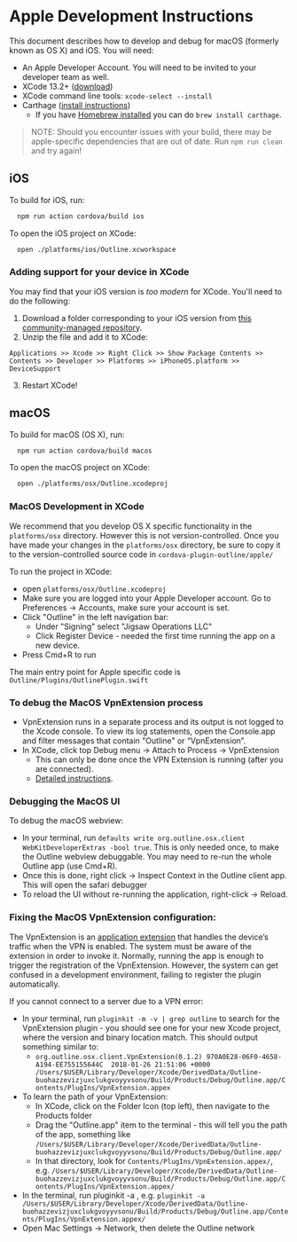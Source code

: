 # Apple Development Instructions

This document describes how to develop and debug for macOS (formerly known as OS X) and iOS. You will need:

- An Apple Developer Account. You will need to be invited to your developer team as well.
- XCode 13.2+ ([download](https://developer.apple.com/xcode/))
- XCode command line tools: `xcode-select --install`
- Carthage ([install instructions](https://github.com/Carthage/Carthage/blob/master/README.md#installing-carthage))
  - If you have [Homebrew installed](https://docs.brew.sh/Installation) you can do `brew install carthage`.

> NOTE: Should you encounter issues with your build, there may be apple-specific dependencies that are out of date. Run `npm run clean` and try again!

## iOS

To build for iOS, run:

```sh
  npm run action cordova/build ios
```

To open the iOS project on XCode:

```sh
  open ./platforms/ios/Outline.xcworkspace
```

### Adding support for your device in XCode

You may find that your iOS version is _too modern_ for XCode. You'll need to do the following:

1. Download a folder corresponding to your iOS version from [this community-managed repository](https://github.com/iGhibli/iOS-DeviceSupport/tree/master/DeviceSupport).
2. Unzip the file and add it to XCode:

```
Applications >> Xcode >> Right Click >> Show Package Contents >> Contents >> Developer >> Platforms >> iPhoneOS.platform >> DeviceSupport
```

3. Restart XCode!

## macOS

To build for macOS (OS X), run:

```sh
  npm run action cordova/build macos
```

To open the macOS project on XCode:

```sh
  open ./platforms/osx/Outline.xcodeproj
```

### MacOS Development in XCode

We recommend that you develop OS X specific functionality in the `platforms/osx` directory.  However this is not version-controlled.  Once you have made your changes in the `platforms/osx` directory, be sure to copy it to the version-controlled source code in `cordova-plugin-outline/apple/`

To run the project in XCode:

* open `platforms/osx/Outline.xcodeproj`
* Make sure you are logged into your Apple Developer account.  Go to Preferences → Accounts, make sure your account is set.
* Click "Outline" in the left navigation bar:
  * Under "Signing" select "Jigsaw Operations LLC"
  * Click Register Device - needed the first time running the app on a new device.
* Press Cmd+R to run

The main entry point for Apple specific code is `Outline/Plugins/OutlinePlugin.swift`

### To debug the MacOS VpnExtension process

* VpnExtension runs in a separate process and its output is not logged to the Xcode console. To view its log statements, open the Console.app and filter messages that contain "Outline" or “VpnExtension”.
* In XCode, click top Debug menu → Attach to Process → VpnExtension
  * This can only be done once the VPN Extension is running (after you are connected).
  * [Detailed instructions](https://developer.apple.com/library/content/documentation/General/Conceptual/ExtensibilityPG/ExtensionCreation.html#//apple_ref/doc/uid/TP40014214-CH5-SW8).

### Debugging the MacOS UI

To debug the macOS webview:

* In your terminal, run `defaults write org.outline.osx.client WebKitDeveloperExtras -bool true`.  This is only needed once, to make the Outline webview debuggable.  You may need to re-run the whole Outline app (use Cmd+R).
* Once this is done, right click → Inspect Context in the Outline client app. This will open the safari debugger
* To reload the UI without re-running the application, right-click → Reload.

### Fixing the MacOS VpnExtension configuration:

The VpnExtension is an [application extension](https://developer.apple.com/library/content/documentation/General/Conceptual/ExtensibilityPG/) that handles the device’s traffic when the VPN is enabled. The system must be aware of the extension in order to invoke it. Normally, running the app is enough to trigger the registration of the VpnExtension. However, the system can get confused in a development environment, failing to register the plugin automatically.

If you cannot connect to a server due to a VPN error:

* In your terminal, run `pluginkit -m -v | grep outline` to search for the VpnExtension plugin - you should see one for your new Xcode project, where the version and binary location match.  This should output something similar to:
  * `org.outline.osx.client.VpnExtension(0.1.2) 970A0E28-06F0-4658-A194-EE755155644C  2018-01-26 21:51:06 +0000 /Users/$USER/Library/Developer/Xcode/DerivedData/Outline-buohazzevizjuxclukgvoyyvsonu/Build/Products/Debug/Outline.app/Contents/PlugIns/VpnExtension.appex`
* To learn the path of your VpnExtension:
  * In XCode, click on the Folder Icon (top left), then navigate to the Products folder
  * Drag the "Outline.app" item to the terminal - this will tell you the path of the app, something like `/Users/$USER/Library/Developer/Xcode/DerivedData/Outline-buohazzevizjuxclukgvoyyvsonu/Build/Products/Debug/Outline.app/`
  * In that directory, look for `Contents/PlugIns/VpnExtension.appex/`, e.g. `/Users/$USER/Library/Developer/Xcode/DerivedData/Outline-buohazzevizjuxclukgvoyyvsonu/Build/Products/Debug/Outline.app/Contents/PlugIns/VpnExtension.appex/`
* In the terminal, run pluginkit -a <your appex file>, e.g. `pluginkit -a /Users/$USER/Library/Developer/Xcode/DerivedData/Outline-buohazzevizjuxclukgvoyyvsonu/Build/Products/Debug/Outline.app/Contents/PlugIns/VpnExtension.appex/`
* Open Mac Settings → Network, then delete the Outline network
